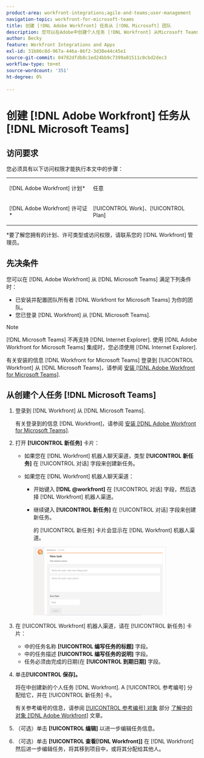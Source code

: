 ```yaml
---
product-area: workfront-integrations;agile-and-teams;user-management
navigation-topic: workfront-for-microsoft-teams
title: 创建 [!DNL Adobe Workfront] 任务从 [!DNL Microsoft] 团队
description: 您可以在Adobe中创建个人任务 [!DNL Workfront] 从Microsoft Teams（如果团队所有者已安装和配置） [!DNL Workfront] ，并且您已从Microsoft Teams登录Workfront。
author: Becky
feature: Workfront Integrations and Apps
exl-id: 31b86c8d-967a-446a-86f2-3d38e44c45e1
source-git-commit: 04782dfdb8c1ed24bb9c7399a01511c0cbd2dec3
workflow-type: tm+mt
source-wordcount: '351'
ht-degree: 0%

---
```


# 创建 [!DNL Adobe Workfront] 任务从 [!DNL Microsoft Teams]

## 访问要求

您必须具有以下访问权限才能执行本文中的步骤：

<table style="table-layout:auto"> 
 <col> 
 <col> 
 <tbody> 
  <tr> 
   <td role="rowheader">[!DNL Adobe Workfront] 计划*</td> 
   <td> <p>任意</p> </td> 
  </tr> 
  <tr> 
   <td role="rowheader">[!DNL Adobe Workfront] 许可证*</td> 
   <td> <p>[!UICONTROL Work]、[!UICONTROL Plan]</p> </td> 
  </tr>
 </tbody> 
</table>

&#42;要了解您拥有的计划、许可类型或访问权限，请联系您的 [!DNL Workfront] 管理员。

## 先决条件

您可以在 [!DNL Adobe Workfront] 从 [!DNL Microsoft Teams] 满足下列条件时：

* 已安装并配置团队所有者 [!DNL Workfront for Microsoft Teams] 为你的团队。
* 您已登录 [!DNL Workfront] 从 [!DNL Microsoft Teams].

>[!NOTE]
>
>[!DNL Microsoft Teams] 不再支持 [!DNL Internet Explorer]. 使用 [!DNL Adobe Workfront for Microsoft Teams] 集成时，您必须使用 [!DNL Internet Explorer].

有关安装的信息 [!DNL Workfront for Microsoft Teams] 登录到 [!UICONTROL Workfront] 从 [!DNL Microsoft Teams]，请参阅 [安装 [!DNL Adobe Workfront for Microsoft Teams]](../../workfront-integrations-and-apps/using-workfront-with-microsoft-teams/install-workfront-ms-teams.md).

## 从创建个人任务 [!DNL Microsoft Teams]

1. 登录到 [!DNL Workfront] 从 [!DNL Microsoft Teams].

   有关登录到的信息 [!DNL Workfront]，请参阅 [安装 [!DNL Adobe Workfront for Microsoft Teams]](../../workfront-integrations-and-apps/using-workfront-with-microsoft-teams/install-workfront-ms-teams.md).

1. 打开 **[!UICONTROL 新任务]** 卡片：

   * 如果您在 [!DNL Workfront] 机器人聊天渠道，类型 **[!UICONTROL 新任务]** 在 [!UICONTROL 对话] 字段来创建新任务。
   * 如果您在 [!DNL Workfront] 机器人聊天渠道：

      * 开始键入 **[!DNL @workfront]** 在 [!UICONTROL 对话] 字段，然后选择 [!DNL Workfront] 机器人渠道。
      * 继续键入 **[!UICONTROL 新任务]** 在 [!UICONTROL 对话] 字段来创建新任务。

         的 [!UICONTROL 新任务] 卡片会显示在 [!DNL Workfront] 机器人渠道。

         ![ms_teams_new_task_card.png](assets/ms-teams-new-task-card-350x181.png)

1. 在 [!UICONTROL Workfront] 机器人渠道，请在 [!UICONTROL 新任务] 卡片：

   * 中的任务名称 **[!UICONTROL 编写任务的标题]** 字段。
   * 中的任务描述 **[!UICONTROL 编写任务的说明]** 字段。
   * 任务必须由完成的日期(在 **[!UICONTROL 到期日期]** 字段。

1. 单击&#x200B;**[!UICONTROL 保存]。**

   将在中创建新的个人任务 [!DNL Workfront]. A [!UICONTROL 参考编号] 分配给它，并在 [!UICONTROL 新任务] 卡。

   有关参考编号的信息，请参阅 [[!UICONTROL 参考编号] 对象](../../workfront-basics/navigate-workfront/workfront-navigation/understand-objects.md#understanding-reference-numbers-of-objects) 部分 [了解中的对象 [!DNL Adobe Workfront]](../../workfront-basics/navigate-workfront/workfront-navigation/understand-objects.md) 文章。

1. （可选）单击 **[!UICONTROL 编辑]** 以进一步编辑任务信息。
1. （可选）单击 **[!UICONTROL 查看[!DNL Workfront]]** 在 [!DNL Workfront] 然后进一步编辑任务，将其移到项目中，或将其分配给其他人。
